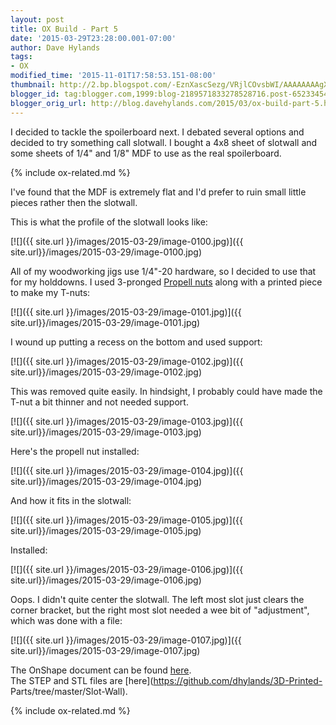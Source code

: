 ```yaml
---
layout: post
title: OX Build - Part 5
date: '2015-03-29T23:28:00.001-07:00'
author: Dave Hylands
tags:
- OX
modified_time: '2015-11-01T17:58:53.151-08:00'
thumbnail: http://2.bp.blogspot.com/-EznXascSezg/VRjlCOvsbWI/AAAAAAAAgXM/WvVrN9Vr2Ks/s72-c/IMG_20150325_083818.jpg
blogger_id: tag:blogger.com,1999:blog-2189571833278528716.post-65233454877244273
blogger_orig_url: http://blog.davehylands.com/2015/03/ox-build-part-5.html
---
```


I decided to tackle the spoilerboard next. I debated several options and
decided to try something call slotwall. I bought a 4x8 sheet of slotwall and
some sheets of 1/4" and 1/8" MDF to use as the real spoilerboard.  
  
{% include ox-related.md %}

I've found that the MDF is extremely flat and I'd prefer to ruin small little
pieces rather then the slotwall.  
  
This is what the profile of the slotwall looks like:  

[![]({{ site.url }}/images/2015-03-29/image-0100.jpg)]({{ site.url}}/images/2015-03-29/image-0100.jpg)

  
All of my woodworking jigs use 1/4"-20 hardware, so I decided to use that for
my holddowns. I used 3-pronged [Propell
nuts](http://www.leevalley.com/en/hardware/page.aspx?p=40361&cat=3,43715,43727)
along with a printed piece to make my T-nuts:  

[![]({{ site.url }}/images/2015-03-29/image-0101.jpg)]({{ site.url}}/images/2015-03-29/image-0101.jpg)

  
I wound up putting a recess on the bottom and used support:  

[![]({{ site.url }}/images/2015-03-29/image-0102.jpg)]({{ site.url}}/images/2015-03-29/image-0102.jpg)

  
This was removed quite easily. In hindsight, I probably could have made the
T-nut a bit thinner and not needed support.  

[![]({{ site.url }}/images/2015-03-29/image-0103.jpg)]({{ site.url}}/images/2015-03-29/image-0103.jpg)

  
Here's the propell nut installed:  

[![]({{ site.url }}/images/2015-03-29/image-0104.jpg)]({{ site.url}}/images/2015-03-29/image-0104.jpg)

  
And how it fits in the slotwall:  

[![]({{ site.url }}/images/2015-03-29/image-0105.jpg)]({{ site.url}}/images/2015-03-29/image-0105.jpg)

  
Installed:  

[![]({{ site.url }}/images/2015-03-29/image-0106.jpg)]({{ site.url}}/images/2015-03-29/image-0106.jpg)

  
Oops. I didn't quite center the slotwall. The left most slot just clears the
corner bracket, but the right most slot needed a wee bit of "adjustment",
which was done with a file:  

[![]({{ site.url }}/images/2015-03-29/image-0107.jpg)]({{ site.url}}/images/2015-03-29/image-0107.jpg)

  
The OnShape document can be found
[here](https://cad.onshape.com/documents/0dabadcc2c7c4596a56f4e88/w/7a1a3f8be8b44ee196f4b830/e/bbd244280bd84c10be9876f0).  
The STEP and STL files are [here](https://github.com/dhylands/3D-Printed-
Parts/tree/master/Slot-Wall).  
  
{% include ox-related.md %}
